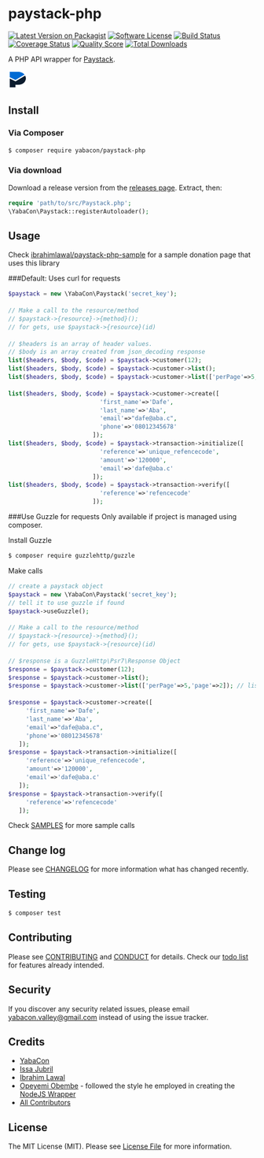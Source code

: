 # paystack-php

[![Latest Version on Packagist][ico-version]][link-packagist]
[![Software License][ico-license]](LICENSE.md)
[![Build Status][ico-travis]][link-travis]
[![Coverage Status][ico-scrutinizer]][link-scrutinizer]
[![Quality Score][ico-code-quality]][link-code-quality]
[![Total Downloads][ico-downloads]][link-downloads]

A PHP API wrapper for [Paystack](https://paystack.co/).

[![Paystack](img/paystack.png?raw=true "Paystack")](https://paystack.co/)

## Install

### Via Composer

``` bash
$ composer require yabacon/paystack-php
```

### Via download

Download a release version from the [releases page](https://github.com/yabacon/paystack-php/releases). 
Extract, then:
``` php
require 'path/to/src/Paystack.php';
\YabaCon\Paystack::registerAutoloader();
```

## Usage

Check [ibrahimlawal/paystack-php-sample](https://github.com/ibrahimlawal/paystack-php-sample) for a sample donation page that uses this library

###Default: Uses curl for requests
``` php
$paystack = new \YabaCon\Paystack('secret_key');

// Make a call to the resource/method
// $paystack->{resource}->{method}(); 
// for gets, use $paystack->{resource}(id)

// $headers is an array of header values.
// $body is an array created from json_decoding response
list($headers, $body, $code) = $paystack->customer(12);
list($headers, $body, $code) = $paystack->customer->list();
list($headers, $body, $code) = $paystack->customer->list(['perPage'=>5,'page'=>2]); // list the second page at 5 customers per page

list($headers, $body, $code) = $paystack->customer->create([
                          'first_name'=>'Dafe', 
                          'last_name'=>'Aba', 
                          'email'=>"dafe@aba.c", 
                          'phone'=>'08012345678'
                        ]);
list($headers, $body, $code) = $paystack->transaction->initialize([
                          'reference'=>'unique_refencecode', 
                          'amount'=>'120000', 
                          'email'=>'dafe@aba.c'
                        ]);
list($headers, $body, $code) = $paystack->transaction->verify([
                          'reference'=>'refencecode'
                        ]);
```

###Use Guzzle for requests
Only available if project is managed using composer.

Install Guzzle
``` bash
$ composer require guzzlehttp/guzzle
```

Make calls
``` php
// create a paystack object
$paystack = new \YabaCon\Paystack('secret_key');
// tell it to use guzzle if found
$paystack->useGuzzle();

// Make a call to the resource/method
// $paystack->{resource}->{method}(); 
// for gets, use $paystack->{resource}(id)

// $response is a GuzzleHttp\Psr7\Response Object
$response = $paystack->customer(12);
$response = $paystack->customer->list();
$response = $paystack->customer->list(['perPage'=>5,'page'=>2]); // list the second page at 5 customers per page

$response = $paystack->customer->create([
     'first_name'=>'Dafe', 
     'last_name'=>'Aba', 
     'email'=>"dafe@aba.c", 
     'phone'=>'08012345678'
   ]);
$response = $paystack->transaction->initialize([
     'reference'=>'unique_refencecode', 
     'amount'=>'120000', 
     'email'=>'dafe@aba.c'
   ]);
$response = $paystack->transaction->verify([
     'reference'=>'refencecode'
   ]);
```

Check [SAMPLES](SAMPLES.md) for more sample calls

## Change log

Please see [CHANGELOG](CHANGELOG.md) for more information what has changed recently.

## Testing

``` bash
$ composer test
```

## Contributing

Please see [CONTRIBUTING](CONTRIBUTING.md) and [CONDUCT](CONDUCT.md) for details. Check our [todo list](TODO.md) for features already intended.

## Security

If you discover any security related issues, please email yabacon.valley@gmail.com instead of using the issue tracker.

## Credits

- [YabaCon][link-author]
- [Issa Jubril](https://github.com/masterp4dev)
- [Ibrahim Lawal](https://github.com/ibrahimlawal)
- [Opeyemi Obembe](https://github.com/kehers) - followed the style he employed in creating the [NodeJS Wrapper](https://github.com/kehers/paystack)
- [All Contributors][link-contributors]

## License

The MIT License (MIT). Please see [License File](LICENSE.md) for more information.

[ico-version]: https://img.shields.io/packagist/v/yabacon/paystack-php.svg?style=flat-square
[ico-license]: https://img.shields.io/badge/license-MIT-brightgreen.svg?style=flat-square
[ico-travis]: https://img.shields.io/travis/yabacon/paystack-php/master.svg?style=flat-square
[ico-scrutinizer]: https://img.shields.io/scrutinizer/coverage/g/yabacon/paystack-php.svg?style=flat-square
[ico-code-quality]: https://img.shields.io/scrutinizer/g/yabacon/paystack-php.svg?style=flat-square
[ico-downloads]: https://img.shields.io/packagist/dt/yabacon/paystack-php.svg?style=flat-square

[link-packagist]: https://packagist.org/packages/yabacon/paystack-php
[link-travis]: https://travis-ci.org/yabacon/paystack-php
[link-scrutinizer]: https://scrutinizer-ci.com/g/yabacon/paystack-php/code-structure
[link-code-quality]: https://scrutinizer-ci.com/g/yabacon/paystack-php
[link-downloads]: https://packagist.org/packages/yabacon/paystack-php
[link-author]: https://github.com/yabacon
[link-contributors]: ../../contributors
